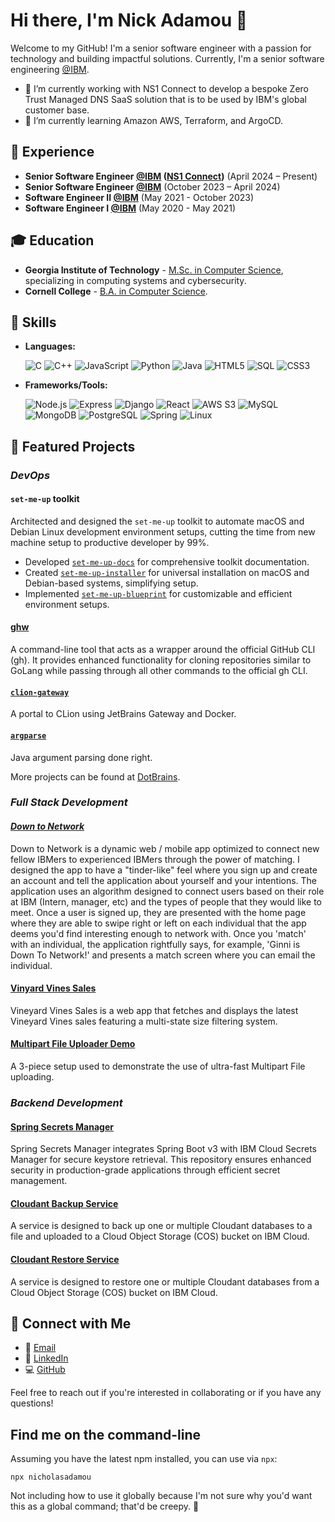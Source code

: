 # Hi there, I'm Nick Adamou 👋

Welcome to my GitHub! I'm a senior software engineer with a passion for technology and building impactful solutions. Currently, I'm a senior software engineering [@IBM](https://github.com/ibm).

- 🔭 I’m currently working with NS1 Connect to develop a bespoke Zero Trust Managed DNS SaaS solution that is to be used by IBM's global customer base.
- 🌱 I’m currently learning Amazon AWS, Terraform, and ArgoCD.

## 💼 Experience
- **Senior Software Engineer [@IBM](https://github.com/ibm) ([NS1 Connect](https://www.ibm.com/products/ns1-connect))** (April 2024 – Present)
- **Senior Software Engineer [@IBM](https://github.com/ibm)** (October 2023 – April 2024)
- **Software Engineer II [@IBM](https://github.com/ibm)** (May 2021 - October 2023)
- **Software Engineer I [@IBM](https://github.com/ibm)** (May 2020 - May 2021)

## 🎓 Education
- **Georgia Institute of Technology** - [M.Sc. in Computer Science](https://www.parchment.com/u/award/6a9ef8b5cd81ba6e9befa8fd094e5a8e), specializing in computing systems and cybersecurity.
- **Cornell College** - [B.A. in Computer Science](https://drive.google.com/file/d/1ayD1gYOiD6pEq_mVtC64IUQYU1EB5yK2/view?usp=drive_link).

## 🔧 Skills
- **Languages:**

  ![C](https://img.shields.io/badge/-C-A8B9CC?style=flat-square&logo=C&logoColor=white)
  ![C++](https://img.shields.io/badge/-C++-00599C?style=flat-square&logo=C%2B%2B&logoColor=white)
  ![JavaScript](https://img.shields.io/badge/-JavaScript-F7DF1E?style=flat-square&logo=javascript&logoColor=black)
  ![Python](https://img.shields.io/badge/-Python-3776AB?style=flat-square&logo=python&logoColor=white)
  ![Java](https://img.shields.io/badge/-Java-007396?style=flat-square&logo=java&logoColor=white)
  ![HTML5](https://img.shields.io/badge/-HTML5-E34F26?style=flat-square&logo=html5&logoColor=white)
  ![SQL](https://img.shields.io/badge/-SQL-4479A1?style=flat-square&logo=MySQL&logoColor=white)
  ![CSS3](https://img.shields.io/badge/-CSS3-1572B6?style=flat-square&logo=css3&logoColor=white)
- **Frameworks/Tools:**

  ![Node.js](https://img.shields.io/badge/-Node.js-339933?style=flat-square&logo=nodedotjs&logoColor=white)
  ![Express](https://img.shields.io/badge/-Express-000000?style=flat-square&logo=Express&logoColor=white)
  ![Django](https://img.shields.io/badge/-Django-092E20?style=flat-square&logo=django&logoColor=white)
  ![React](https://img.shields.io/badge/-React-61DAFB?style=flat-square&logo=react&logoColor=black)
  ![AWS S3](https://img.shields.io/badge/-AWS_S3-569A31?style=flat-square&logo=amazon-s3&logoColor=white)
  ![MySQL](https://img.shields.io/badge/-MySQL-4479A1?style=flat-square&logo=mysql&logoColor=white)
  ![MongoDB](https://img.shields.io/badge/-MongoDB-47A248?style=flat-square&logo=mongodb&logoColor=white)
  ![PostgreSQL](https://img.shields.io/badge/-PostgreSQL-336791?style=flat-square&logo=postgresql&logoColor=white)
  ![Spring](https://img.shields.io/badge/-Spring-6DB33F?style=flat-square&logo=spring&logoColor=white)
  ![Linux](https://img.shields.io/badge/-Linux-FCC624?style=flat-square&logo=linux&logoColor=black)

## 🚀 Featured Projects

### _DevOps_

#### `set-me-up` toolkit

Architected and designed the `set-me-up` toolkit to automate macOS and Debian Linux development environment setups, cutting the time from new machine setup to productive developer by 99%.
- Developed [`set-me-up-docs`](https://github.com/dotbrains/set-me-up-docs) for comprehensive toolkit documentation.
- Created [`set-me-up-installer`](https://github.com/dotbrains/set-me-up-installer) for universal installation on macOS and Debian-based systems, simplifying setup.
- Implemented [`set-me-up-blueprint`](https://github.com/dotbrains/set-me-up-blueprint) for customizable and efficient environment setups.

#### [ghw](https://github.com/dotbrains/ghw)

A command-line tool that acts as a wrapper around the official GitHub CLI (gh). It provides enhanced functionality for cloning repositories similar to GoLang while passing through all other commands to the official gh CLI.

#### [`clion-gateway`](https://github.com/dotbrains/clion-gateway)

A portal to CLion using JetBrains Gateway and Docker.

#### [`argparse`](https://github.com/dotbrains/argparse)

Java argument parsing done right.

More projects can be found at [DotBrains](https://github.com/orgs/dotbrains/repositories?type=all).

### _Full Stack Development_

#### [_Down to Network_](https://github.com/nicholasadamou/down-to-network)

Down to Network is a dynamic web / mobile app optimized to connect new fellow IBMers to experienced IBMers through the power of matching. I designed the app to have a "tinder-like" feel where you sign up and create an account and tell the application about yourself and your intentions. The application uses an algorithm designed to connect users based on their role at IBM (Intern, manager, etc) and the types of people that they would like to meet. Once a user is signed up, they are presented with the home page where they are able to swipe right or left on each individual that the app deems you'd find interesting enough to network with. Once you 'match' with an individual, the application rightfully says, for example, 'Ginni is Down To Network!' and presents a match screen where you can email the individual.

#### [Vinyard Vines Sales](https://github.com/nicholasadamou/vineyard-vines-sales)

Vineyard Vines Sales is a web app that fetches and displays the latest Vineyard Vines sales featuring a multi-state size filtering system.

#### [Multipart File Uploader Demo](https://github.com/nicholasadamou/multipartfile-uploader-demo)

A 3-piece setup used to demonstrate the use of ultra-fast Multipart File uploading.

### _Backend Development_

#### [Spring Secrets Manager](https://github.com/nicholasadamou/spring-secrets-manager)

Spring Secrets Manager integrates Spring Boot v3 with IBM Cloud Secrets Manager for secure keystore retrieval. This repository ensures enhanced security in production-grade applications through efficient secret management.

#### [Cloudant Backup Service](https://github.com/nicholasadamou/cloudant-backup-service)

A service is designed to back up one or multiple Cloudant databases to a file and uploaded to a Cloud Object Storage (COS) bucket on IBM Cloud.

#### [Cloudant Restore Service](https://github.com/nicholasadamou/cloudant-restore-service)

A service is designed to restore one or multiple Cloudant databases from a Cloud Object Storage (COS) bucket on IBM Cloud.

## 👥 Connect with Me
- 📧 [Email](mailto:nicholas.adamou@outlook.com)
- 👔 [LinkedIn](https://linkedin.com/in/nicholas-adamou)
- 💻 [GitHub](https://github.com/nicholasadamou)

Feel free to reach out if you're interested in collaborating or if you have any questions!

## Find me on the command-line

Assuming you have the latest npm installed, you can use via `npx`:

```
npx nicholasadamou
```

Not including how to use it globally because I'm not sure why you'd want this as a global command; that'd be creepy. 🤨
